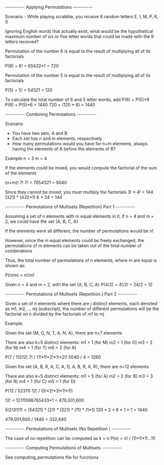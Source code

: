 ---------- Applying Permutations ----------

Scenario - While playing scrabble, you receive 6 random letters E, I, M, P, R, S

Ignoring English words that actually exist, what would be the hypothetical maximum number
of six or five letter words that could be made with the 6 letters received?

Permutation of the number 6 is equal to the result of multiplying all of its factorials

P(6) = 6! = 6*5*4*3*2*1 = 720

Permutation of the number 5 is equal to the result of multiplying all of its factorials

P(5) = 5! = 5*4*3*2*1 = 120

To calculate the total number of 6 and 5 letter words, add P(6) + P(5)*6
P(6) +   P(5)*6  = 1440
720  + (120 * 6) = 1440


---------- Combining Permutations ----------

Scenario 
- You have two sets, A and B
- Each set has n and m elements, respectively
- How many permutations would you have for n+m elements, 
  always having the elements of A before the elements of B?

Example
n = 3
m = 4

If the elements could be mixed, you would compute the factorial of the sum of the elements

(n+m)!
7!
7! = 7*6*5*4*3*2*1 = 5040

Since they cannot be mixed, you must multiply the factorials
3! * 4! = 144
(3*2*1) * (4*3*2*1)
   6    *    24     = 144


---------- Permutations of Multisets (Repetition) Part 1 ----------

Assuming a set of n elements with m equal elements in it, 
if n = 4 and m = 2, we could have the set {A, B, C, A}

If the elements were all different, the number of permutations would be n!

However, since the m equal elements could be freely exchanged, the 
permutations of m elements can be taken out of the total number of
combinations

Thus, the total number of permutations of n elements, where m are
equal is shown as:

P(n/m) = n!/m!

Given n = 4 and m = 2, with the set {A, B, C, A}
P(4/2) = 4!/2! = 24/2 = 12


---------- Permutations of Multisets (Repetition ) Part 2 ----------

Given a set of n elements where there are j distinct elements,
each denoted as m1, m2, ... mj (subscript), the number of
different permutations will be the factorial on n divided by the
factorials of m1 to mj

Example

Given the set {M, O, N, T, A, N, A}, there are n=7 elements

There are also k=5 distinct elements:
m1 = 1 (for M)
m2 = 1 (for O)
m3 = 2 (for N)
m4 = 1 (for T)
m5 = 2 (for A)

P(7 / 1*1*2*1*2)
7! / (1!*1!*2!*1!*2!)
5040 / 4 = 1260

Given the set {A, B, R, A, C, A, D, A, B, R, A, R}, there are n=12 elements

There are also k=5 distinct elements:
m1 = 5 (for A)
m2 = 2 (for B)
m3 = 3 (for R)
m4 = 1 (for C)
m5 = 1 (for D)

P(12 / 5*2*3*1*1)
12! / (5!*2!*3!*1!*1!)

12! = 12*11*10*9*8*7*6*5*4*3*3*1 = 479,001,600

5!*2!*3!*1!*1! = (5*4*3*2*1) * (2*1) * (3*2*1) * (1*1) * (1*1)
                     120     *   2   *    6    *   1   *   1   = 1440

479,001,600 / 1440 = 332,640


---------- Permutations of Multisets (No Repetition ) ----------

The case of no repetition can be computed as k = n
P(n) = n! / (1!*1!*1!...1!)

---------- Computing Permutations of Multisets ----------

See computing_permutations file for functions

